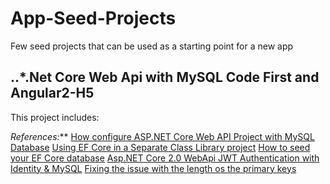 # App-Seed-Projects
Few seed projects that can be used as a starting point for a new app

..*.Net Core Web Api with MySQL Code First and Angular2-H5
------

This project includes: 

_References:_**
[How configure ASP.NET Core Web API Project with MySQL Database](https://medium.com/@rc_dos_santos/how-configure-asp-net-core-web-api-project-with-mysql-database-b7a64a247a99 "R. C. dos Santos")
[Using EF Core in a Separate Class Library project](https://garywoodfine.com/using-ef-core-in-a-separate-class-library-project/ "Gary Woodfine")
[How to seed your EF Core database](https://garywoodfine.com/how-to-seed-your-ef-core-database/ "Gary Woodfine")
[Asp.NET Core 2.0 WebApi JWT Authentication with Identity & MySQL](https://medium.com/@ozgurgul/asp-net-core-2-0-webapi-jwt-authentication-with-identity-mysql-3698eeba6ff8 "Özgür GÜL")
[Fixing the issue with the length os the primary keys](https://github.com/PomeloFoundation/Pomelo.EntityFrameworkCore.MySql/commit/8cb800389af08b6cc091844b8519dc53d4de8662#diff-8c29e7d21446c5ca06e3ec06c3360ab1R36 "caleblloyd")